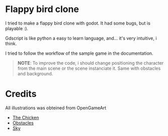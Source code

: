 # Flappy bird clone
I tried to make a flappy bird clone with godot. It had some bugs, but is playable :).

Gdscript is like python a easy to learn language, and... it's very intuitive, i think.

I tried to follow the workflow of the sample game in the documentation.

>**NOTE**: To improve the code, i should change positioning the character from the main scene or the scene instanciate it. Same with obstacles and background. 

# Credits
All illustrations was obteined from OpenGameArt

- [The Chicken](https://opengameart.org/content/bevouliin-free-flappy-chicken)
- [Obstacles](https://opengameart.org/content/2d-obstacle-collection)
- [Sky](https://opengameart.org/content/sky-background)
